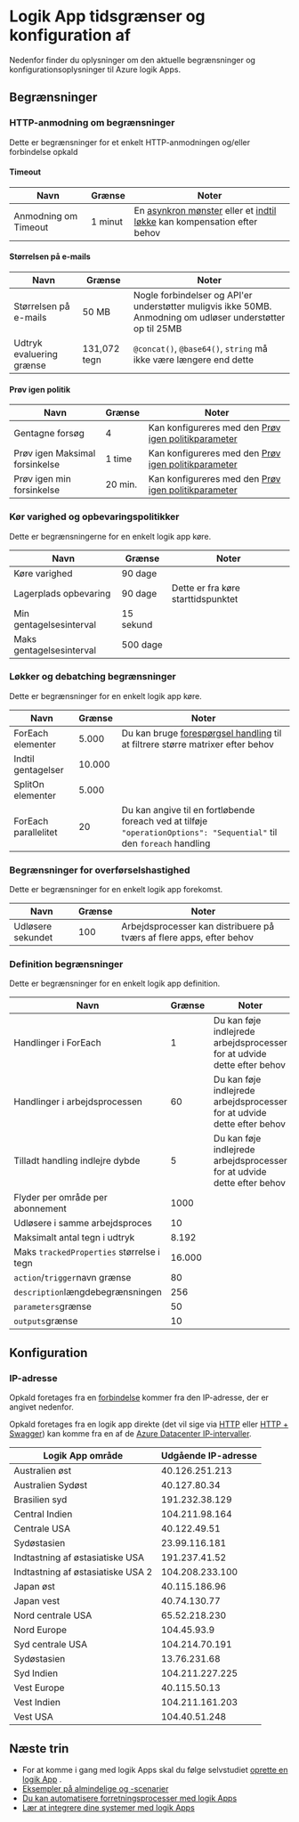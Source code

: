 <properties
    pageTitle="Logik App tidsgrænser og konfiguration af | Microsoft Azure"
    description="Oversigt over de grænser og konfigurationsværdier, der er tilgængelige for logik Apps."
    services="logic-apps"
    documentationCenter=".net,nodejs,java"
    authors="jeffhollan"
    manager="dwrede"
    editor=""/>

<tags
    ms.service="logic-apps"
    ms.workload="integration"
    ms.tgt_pltfrm="na"
    ms.devlang="na"
    ms.topic="article"
    ms.date="10/18/2016"
    ms.author="jehollan"/>

# <a name="logic-app-limits-and-configuration"></a>Logik App tidsgrænser og konfiguration af

Nedenfor finder du oplysninger om den aktuelle begrænsninger og konfigurationsoplysninger til Azure logik Apps.

## <a name="limits"></a>Begrænsninger

### <a name="http-request-limits"></a>HTTP-anmodning om begrænsninger

Dette er begrænsninger for et enkelt HTTP-anmodningen og/eller forbindelse opkald

#### <a name="timeout"></a>Timeout

|Navn|Grænse|Noter|
|----|----|----|
|Anmodning om Timeout|1 minut|En [asynkron mønster](app-service-logic-create-api-app.md) eller et [indtil løkke](app-service-logic-loops-and-scopes.md) kan kompensation efter behov|

#### <a name="message-size"></a>Størrelsen på e-mails

|Navn|Grænse|Noter|
|----|----|----|
|Størrelsen på e-mails|50 MB|Nogle forbindelser og API'er understøtter muligvis ikke 50MB.  Anmodning om udløser understøtter op til 25MB|
|Udtryk evaluering grænse|131,072 tegn|`@concat()`, `@base64()`, `string` må ikke være længere end dette|

#### <a name="retry-policy"></a>Prøv igen politik

|Navn|Grænse|Noter|
|----|----|----|
|Gentagne forsøg|4|Kan konfigureres med den [Prøv igen politikparameter](https://msdn.microsoft.com/en-us/library/azure/mt643939.aspx)|
|Prøv igen Maksimal forsinkelse|1 time|Kan konfigureres med den [Prøv igen politikparameter](https://msdn.microsoft.com/en-us/library/azure/mt643939.aspx)|
|Prøv igen min forsinkelse|20 min.|Kan konfigureres med den [Prøv igen politikparameter](https://msdn.microsoft.com/en-us/library/azure/mt643939.aspx)|

### <a name="run-duration-and-retention"></a>Kør varighed og opbevaringspolitikker

Dette er begrænsningerne for en enkelt logik app køre.

|Navn|Grænse|Noter|
|----|----|----|
|Køre varighed|90 dage||
|Lagerplads opbevaring|90 dage|Dette er fra køre starttidspunktet|
|Min gentagelsesinterval|15 sekund||
|Maks gentagelsesinterval|500 dage||


### <a name="looping-and-debatching-limits"></a>Løkker og debatching begrænsninger

Dette er begrænsninger for en enkelt logik app køre.

|Navn|Grænse|Noter|
|----|----|----|
|ForEach elementer|5.000|Du kan bruge [forespørgsel handling](../connectors/connectors-native-query.md) til at filtrere større matrixer efter behov|
|Indtil gentagelser|10.000||
|SplitOn elementer|5.000||
|ForEach parallelitet|20|Du kan angive til en fortløbende foreach ved at tilføje `"operationOptions": "Sequential"` til den `foreach` handling|


### <a name="throughput-limits"></a>Begrænsninger for overførselshastighed

Dette er begrænsninger for en enkelt logik app forekomst. 

|Navn|Grænse|Noter|
|----|----|----|
|Udløsere sekundet|100|Arbejdsprocesser kan distribuere på tværs af flere apps, efter behov|

### <a name="definition-limits"></a>Definition begrænsninger

Dette er begrænsninger for en enkelt logik app definition.

|Navn|Grænse|Noter|
|----|----|----|
|Handlinger i ForEach|1|Du kan føje indlejrede arbejdsprocesser for at udvide dette efter behov|
|Handlinger i arbejdsprocessen|60|Du kan føje indlejrede arbejdsprocesser for at udvide dette efter behov|
|Tilladt handling indlejre dybde|5|Du kan føje indlejrede arbejdsprocesser for at udvide dette efter behov|
|Flyder per område per abonnement|1000||
|Udløsere i samme arbejdsproces|10||
|Maksimalt antal tegn i udtryk|8.192||
|Maks `trackedProperties` størrelse i tegn|16.000|
|`action`/`trigger`navn grænse|80||
|`description`længdebegrænsningen|256||
|`parameters`grænse|50||
|`outputs`grænse|10||

## <a name="configuration"></a>Konfiguration

### <a name="ip-address"></a>IP-adresse

Opkald foretages fra en [forbindelse](../connectors/apis-list.md) kommer fra den IP-adresse, der er angivet nedenfor.

Opkald foretages fra en logik app direkte (det vil sige via [HTTP](../connectors/connectors-native-http.md) eller [HTTP + Swagger](../connectors/connectors-native-http-swagger.md)) kan komme fra en af de [Azure Datacenter IP-intervaller](https://www.microsoft.com/en-us/download/details.aspx?id=41653).

|Logik App område|Udgående IP-adresse|
|-----|----|
|Australien øst|40.126.251.213|
|Australien Sydøst|40.127.80.34|
|Brasilien syd|191.232.38.129|
|Central Indien|104.211.98.164|
|Centrale USA|40.122.49.51|
|Sydøstasien|23.99.116.181|
|Indtastning af østasiatiske USA|191.237.41.52|
|Indtastning af østasiatiske USA 2|104.208.233.100|
|Japan øst|40.115.186.96|
|Japan vest|40.74.130.77|
|Nord centrale USA|65.52.218.230|
|Nord Europe|104.45.93.9|
|Syd centrale USA|104.214.70.191|
|Sydøstasien|13.76.231.68|
|Syd Indien|104.211.227.225|
|Vest Europe|40.115.50.13|
|Vest Indien|104.211.161.203|
|Vest USA|104.40.51.248|


## <a name="next-steps"></a>Næste trin  

- For at komme i gang med logik Apps skal du følge selvstudiet [oprette en logik App](app-service-logic-create-a-logic-app.md) .  
- [Eksempler på almindelige og -scenarier](app-service-logic-examples-and-scenarios.md)
- [Du kan automatisere forretningsprocesser med logik Apps](http://channel9.msdn.com/Events/Build/2016/T694) 
- [Lær at integrere dine systemer med logik Apps](http://channel9.msdn.com/Events/Build/2016/P462)